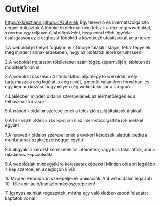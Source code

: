 # OutVitel
https://kkrisztiann.github.io/OutVitel/
Egy televízió és internetszolgáltató cégnél dolgoztok.A főnökötöknek már nem tetszik a régi céges weboldal, szeretne egy teljesen újjal előrukkolni, hogy minél több ügyfelet csalogasson az a céghez.A főnököd a következő utasításokat adja neked:

1.A weboldal jó helyet foglaljon el a Google találati listáján, tehát tegyetek meg mindent annak érdekében, hogy az oldalatok előre kerülhessen!

2.A weboldal mutasson tökéletesen számítógép képernyőjén, tableten és mobiltelefonon is!

3.A weboldal összesen 4 htmloldalból álljon!Egy fő weboldal, mely tartalmazza a cég logóját, a cég nevét, a menüt valamilyen formában, és egy bemutatkozást, hogy milyen cég weboldalán jár a látogató.

4.Láblécben minden oldalon szerepeljenek az elérhetőségek és a felhasznált források!

5.A második oldalon szerepeljenek a televízió szolgáltatások árakkal!

6.A harmadik oldalon szerepeljenek az internetszolgáltatások árakkal együtt!

7.A negyedik oldalon szerepeljenek a gyakori kérdések, alattuk, pedig a munkatársak szakképzettséggel együtt!

8.5 dbgyakori kérdést keressetek az interneten, vagy ki is találhattok, ami a feladathoz kapcsolódik!

9.A weboldalak mindegyikére keressetek képeket! Minden oldalon legalább 4 kép szerepeljen a céglogón kívül!

10.Minden weboldalon szerepeljenek animációk! A 4 weboldalon legalább 10 -féle animáció/transzformációszerepeljen!

11.Igényes munkát végezzetek, mintha egy való életben kapott feladatot kaptatok volna!
